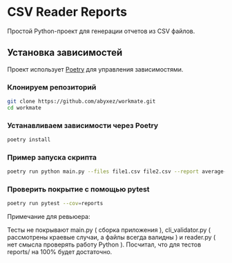 # CSV Reader Reports

Простой Python-проект для генерации отчетов из CSV файлов.  

## Установка зависимостей

Проект использует [Poetry](https://python-poetry.org/) для управления зависимостями.

### Клонируем репозиторий
```bash
git clone https://github.com/abyxez/workmate.git
cd workmate
```

### Устанавливаем зависимости через Poetry
```bash
poetry install
```

### Пример запуска скрипта
```bash
poetry run python main.py --files file1.csv file2.csv --report average-rating
```

### Проверить покрытие с помощью pytest
```bash
poetry run pytest --cov=reports
```

Примечание для ревьюера:

Тесты не покрывают main.py ( сборка приложения ), cli_validator.py ( рассмотрены краевые случаи, а файлы всегда валидны ) и reader.py ( нет смысла проверять работу Python ). Посчитал, что для тестов reports/ на 100% будет достаточно.

